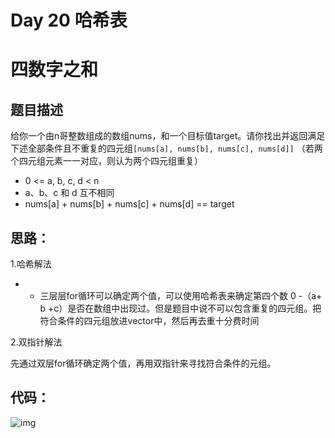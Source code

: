 # Day 20 哈希表

# 四数字之和

## 题目描述

给你一个由n哥整数组成的数组nums，和一个目标值target。请你找出并返回满足下述全部条件且不重复的四元组`[nums[a], nums[b], nums[c], nums[d]]` （若两个四元组元素一一对应，则认为两个四元组重复）

- 0 <= a, b, c, d < n
- a、b、c 和 d 互不相同
- nums[a] + nums[b] + nums[c] + nums[d] == target

## 思路：

1.哈希解法

- - 三层层for循环可以确定两个值，可以使用哈希表来确定第四个数 0 -（a+ b +c）是否在数组中出现过。但是题目中说不可以包含重复的四元组。把符合条件的四元组放进vector中，然后再去重十分费时间

2.双指针解法

先通过双层for循环确定两个值，再用双指针来寻找符合条件的元组。

## 代码：

![img](https://ziyuantypora.oss-cn-beijing.aliyuncs.com/1742655801806-09957132-094d-4a48-aded-bbe94bd9e69d.png)